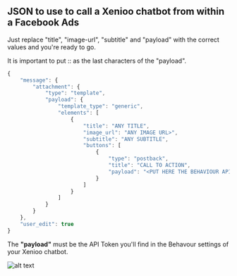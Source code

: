 ## JSON to use to call a Xenioo chatbot from within a Facebook Ads

Just replace "title", "image-url", "subtitle" and "payload" with the correct values and you're ready to go.

It is important to put :: as the last characters of the "payload".

```javascript
{
    "message": {
        "attachment": {
            "type": "template",
            "payload": {
                "template_type": "generic",
                "elements": [
                    {
                        "title": "ANY TITLE",
                        "image_url": "ANY IMAGE URL>",
                        "subtitle": "ANY SUBTITLE",
                        "buttons": [
                            {
                                "type": "postback",
                                "title": "CALL TO ACTION",
                                "payload": "<PUT HERE THE BEHAVIOUR API TOKEN>::"
                            }
                        ]
                    }
                ]
            }
        }
    },
    "user_edit": true
}
```

The **"payload"** must be the API Token you'll find in the Behavour settings of your Xenioo chatbot.

![alt text](https://github.com/xenioo/Snippets/blob/master/Chatbots/Facebook%20Ads/Xenioo%20Behaviour%20API%20Token.png)
